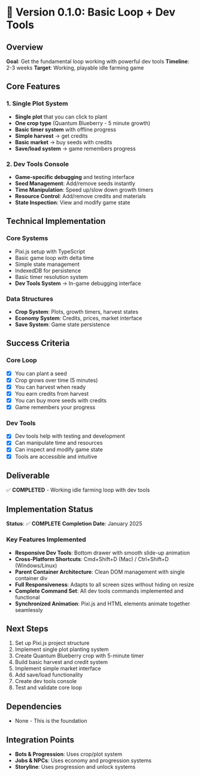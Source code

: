 # 🚀 Version 0.1.0: Basic Loop + Dev Tools

## Overview

**Goal**: Get the fundamental loop working with powerful dev tools
**Timeline**: 2-3 weeks
**Target**: Working, playable idle farming game

## Core Features

### 1. Single Plot System

- **Single plot** that you can click to plant
- **One crop type** (Quantum Blueberry - 5 minute growth)
- **Basic timer system** with offline progress
- **Simple harvest** → get credits
- **Basic market** → buy seeds with credits
- **Save/load system** → game remembers progress

### 2. Dev Tools Console

- **Game-specific debugging** and testing interface
- **Seed Management**: Add/remove seeds instantly
- **Time Manipulation**: Speed up/slow down growth timers
- **Resource Control**: Add/remove credits and materials
- **State Inspection**: View and modify game state

## Technical Implementation

### Core Systems

- Pixi.js setup with TypeScript
- Basic game loop with delta time
- Simple state management
- IndexedDB for persistence
- Basic timer resolution system
- **Dev Tools System** → In-game debugging interface

### Data Structures

- **Crop System**: Plots, growth timers, harvest states
- **Economy System**: Credits, prices, market interface
- **Save System**: Game state persistence

## Success Criteria

### Core Loop

- [x] You can plant a seed
- [x] Crop grows over time (5 minutes)
- [x] You can harvest when ready
- [x] You earn credits from harvest
- [x] You can buy more seeds with credits
- [x] Game remembers your progress

### Dev Tools

- [x] Dev tools help with testing and development
- [x] Can manipulate time and resources
- [x] Can inspect and modify game state
- [x] Tools are accessible and intuitive

## Deliverable

✅ **COMPLETED** - Working idle farming loop with dev tools

## Implementation Status

**Status**: ✅ **COMPLETE**
**Completion Date**: January 2025

### Key Features Implemented

- **Responsive Dev Tools**: Bottom drawer with smooth slide-up animation
- **Cross-Platform Shortcuts**: Cmd+Shift+D (Mac) / Ctrl+Shift+D (Windows/Linux)
- **Parent Container Architecture**: Clean DOM management with single container div
- **Full Responsiveness**: Adapts to all screen sizes without hiding on resize
- **Complete Command Set**: All dev tools commands implemented and functional
- **Synchronized Animation**: Pixi.js and HTML elements animate together seamlessly

## Next Steps

1. Set up Pixi.js project structure
2. Implement single plot planting system
3. Create Quantum Blueberry crop with 5-minute timer
4. Build basic harvest and credit system
5. Implement simple market interface
6. Add save/load functionality
7. Create dev tools console
8. Test and validate core loop

## Dependencies

- None - This is the foundation

## Integration Points

- **Bots & Progression**: Uses crop/plot system
- **Jobs & NPCs**: Uses economy and progression systems
- **Storyline**: Uses progression and unlock systems
